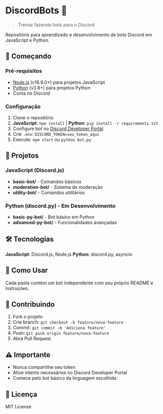 # DiscordBots 🤖

> Treinar fazendo bots para o Discord

Repositório para aprendizado e desenvolvimento de bots Discord em JavaScript e Python.

## 🚀 Começando

### Pré-requisitos
- [Node.js](https://nodejs.org/) (v16.9.0+) para projetos JavaScript
- [Python](https://python.org/) (v3.8+) para projetos Python
- Conta no Discord

### Configuração
1. Clone o repositório
2. **JavaScript**: `npm install` | **Python**: `pip install -r requirements.txt`
3. Configure bot no [Discord Developer Portal](https://discord.com/developers/applications)
4. Crie `.env`: `DISCORD_TOKEN=seu_token_aqui`
5. Execute: `npm start` ou `python bot.py`

## 📁 Projetos

### JavaScript (Discord.js)
- **basic-bot/** - Comandos básicos
- **moderation-bot/** - Sistema de moderação
- **utility-bot/** - Comandos utilitários

### Python (discord.py) - Em Desenvolvimento
- **basic-py-bot/** - Bot básico em Python
- **advanced-py-bot/** - Funcionalidades avançadas

## 🛠️ Tecnologias

**JavaScript**: Discord.js, Node.js
**Python**: discord.py, asyncio

## 📖 Como Usar

Cada pasta contém um bot independente com seu próprio README e instruções.

## 🤝 Contribuindo

1. Fork o projeto
2. Crie branch: `git checkout -b feature/nova-feature`
3. Commit: `git commit -m 'Adiciona feature'`
4. Push: `git push origin feature/nova-feature`
5. Abra Pull Request

## ⚠️ Importante

- Nunca compartilhe seu token
- Ative intents necessários no Discord Developer Portal
- Comece pelo bot básico da linguagem escolhida

## 📄 Licença

MIT License
